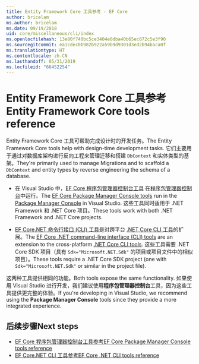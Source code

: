 ```yaml
---
title: Entity Framework Core 工具参考 - EF Core
author: bricelam
ms.author: bricelam
ms.date: 09/19/2018
uid: core/miscellaneous/cli/index
ms.openlocfilehash: 13e80f740bc5ce3404e8dba40b65ec872c5e3f90
ms.sourcegitcommit: ea1cdec0b982b922a59b9d9301d3ed2b94baca0f
ms.translationtype: HT
ms.contentlocale: zh-CN
ms.lasthandoff: 05/31/2019
ms.locfileid: "66452254"
---
```

# <a name="entity-framework-core-tools-reference"></a><span data-ttu-id="674e0-102">Entity Framework Core 工具参考</span><span class="sxs-lookup"><span data-stu-id="674e0-102">Entity Framework Core tools reference</span></span>

<span data-ttu-id="674e0-103">Entity Framework Core 工具可帮助完成设计时的开发任务。</span><span class="sxs-lookup"><span data-stu-id="674e0-103">The Entity Framework Core tools help with design-time development tasks.</span></span> <span data-ttu-id="674e0-104">它们主要用于通过对数据库架构进行反向工程来管理迁移和搭建 `DbContext` 和实体类型的基架。</span><span class="sxs-lookup"><span data-stu-id="674e0-104">They're primarily used to manage Migrations and to scaffold a `DbContext` and entity types by reverse engineering the schema of a database.</span></span>

* <span data-ttu-id="674e0-105">在 Visual Studio 中，[EF Core 程序包管理器控制台工具](powershell.md) 在[程序包管理器控制台](https://docs.microsoft.com/nuget/tools/package-manager-console)中运行。</span><span class="sxs-lookup"><span data-stu-id="674e0-105">The [EF Core Package Manager Console tools](powershell.md) run in the [Package Manager Console](https://docs.microsoft.com/nuget/tools/package-manager-console) in Visual Studio.</span></span> <span data-ttu-id="674e0-106">这些工具同时适用于 .NET Framework 和 .NET Core 项目。</span><span class="sxs-lookup"><span data-stu-id="674e0-106">These tools work with both .NET Framework and .NET Core projects.</span></span>

* <span data-ttu-id="674e0-107">[EF Core.NET 命令行接口 (CLI) 工具](dotnet.md)是对跨平台 [.NET Core CLI 工具](https://docs.microsoft.com/dotnet/core/tools/)的扩展。</span><span class="sxs-lookup"><span data-stu-id="674e0-107">The [EF Core .NET command-line interface (CLI) tools](dotnet.md) are an extension to the cross-platform [.NET Core CLI tools](https://docs.microsoft.com/dotnet/core/tools/).</span></span> <span data-ttu-id="674e0-108">这些工具需要 .NET Core SDK 项目（具有 `Sdk="Microsoft.NET.Sdk"` 的项目或项目文件中的相似项目）。</span><span class="sxs-lookup"><span data-stu-id="674e0-108">These tools require a .NET Core SDK project (one with `Sdk="Microsoft.NET.Sdk"` or similar in the project file).</span></span>

<span data-ttu-id="674e0-109">这两种工具提供相同的功能。</span><span class="sxs-lookup"><span data-stu-id="674e0-109">Both tools expose the same functionality.</span></span> <span data-ttu-id="674e0-110">如果使用 Visual Studio 进行开发，我们建议使用**程序包管理器控制台**工具，因为这些工具提供更完整的体验。</span><span class="sxs-lookup"><span data-stu-id="674e0-110">If you're developing in Visual Studio, we recommend using the **Package Manager Console** tools since they provide a more integrated experience.</span></span>

## <a name="next-steps"></a><span data-ttu-id="674e0-111">后续步骤</span><span class="sxs-lookup"><span data-stu-id="674e0-111">Next steps</span></span>

* [<span data-ttu-id="674e0-112">EF Core 程序包管理器控制台工具参考</span><span class="sxs-lookup"><span data-stu-id="674e0-112">EF Core Package Manager Console tools reference</span></span>](powershell.md)
* [<span data-ttu-id="674e0-113">EF Core.NET CLI 工具参考</span><span class="sxs-lookup"><span data-stu-id="674e0-113">EF Core .NET CLI tools reference</span></span>](dotnet.md)
